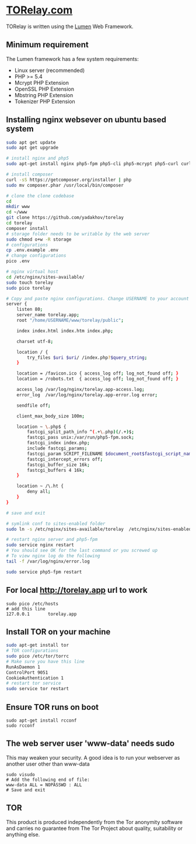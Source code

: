 # [TORelay.com](https://torelay.com)

TORelay is written using the [Lumen](http://lumen.laravel.com/) Web Framework.

## Minimum requirement
The Lumen framework has a few system requirements:

- Linux server (recommended)
- PHP >= 5.4
- Mcrypt PHP Extension
- OpenSSL PHP Extension
- Mbstring PHP Extension
- Tokenizer PHP Extension

## Installing nginx websever on ubuntu based system
```bash
sudo apt get update
sudo apt get upgrade

# install nginx and php5
sudo apt-get install nginx php5-fpm php5-cli php5-mcrypt php5-curl curl git

# install composer
curl -sS https://getcomposer.org/installer | php
sudo mv composer.phar /usr/local/bin/composer

# clone the clone codebase
cd
mkdir www
cd ~/www
git clone https://github.com/yadakhov/torelay
cd torelay
composer install
# storage folder needs to be writable by the web server
sudo chmod o+w -R storage
# configurations
cp .env.example .env
# change configurations
pico .env

# nginx virtual host
cd /etc/nginx/sites-available/
sudo touch torelay
sudo pico torelay

# Copy and paste nginx configurations. Change USERNAME to your account username. 
server {
    listen 80;
    server_name torelay.app;
    root "/home/USERNAME/www/torelay/public";

    index index.html index.htm index.php;

    charset utf-8;

    location / {
        try_files $uri $uri/ /index.php?$query_string;
    }

    location = /favicon.ico { access_log off; log_not_found off; }
    location = /robots.txt  { access_log off; log_not_found off; }

    access_log /var/log/nginx/torelay.app-access.log;
    error_log  /var/log/nginx/torelay.app-error.log error;

    sendfile off;

    client_max_body_size 100m;

    location ~ \.php$ {
        fastcgi_split_path_info ^(.+\.php)(/.+)$;
        fastcgi_pass unix:/var/run/php5-fpm.sock;
        fastcgi_index index.php;
        include fastcgi_params;
        fastcgi_param SCRIPT_FILENAME $document_root$fastcgi_script_name;
        fastcgi_intercept_errors off;
        fastcgi_buffer_size 16k;
        fastcgi_buffers 4 16k;
    }

    location ~ /\.ht {
        deny all;
    }
}

# save and exit

# symlink conf to sites-enabled folder
sudo ln -s /etc/nginx/sites-available/torelay  /etc/nginx/sites-enabled/torelay

# restart nginx server and php5-fpm
sudo service nginx restart
# You should see OK for the last command or you screwed up
# To view nginx log do the following
tail -f /var/log/nginx/error.log

sudo service php5-fpm restart
```

## For local http://torelay.app url to work  
```
sudo pico /etc/hosts
# add this line
127.0.0.1       torelay.app
```

## Install TOR on your machine
```bash
sudo apt-get install tor
# TOR configurations
sudo pico /etc/tor/torrc
# Make sure you have this line
RunAsDaemon 1
ControlPort 9051
CookieAuthentication 1
# restart tor service
sudo service tor restart
```

## Ensure TOR runs on boot
```
sudo apt-get install rcconf
sudo rcconf
```

## The web server user 'www-data' needs sudo
This may weaken your security.  A good idea is to run your webserver as another user other than www-data
```
sudo visudo
# Add the following end of file:
www-data ALL = NOPASSWD : ALL
# Save and exit
```

## TOR
This product is produced independently from the Tor anonymity software and carries no guarantee from
The Tor Project about quality, suitability or anything else.
